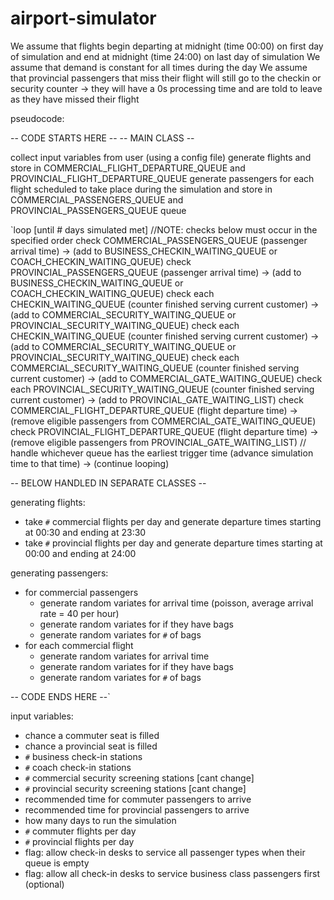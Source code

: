 # airport-simulator
We assume that flights begin departing at midnight (time 00:00) on first day of simulation and end at midnight (time 24:00) on last day of simulation
We assume that demand is constant for all times during the day
We assume that provincial passengers that miss their flight will still go to the checkin or security counter -> they will have a 0s processing time and are told to leave as they have missed their flight

pseudocode:



-- CODE STARTS HERE --
-- MAIN CLASS --

collect input variables from user (using a config file)
generate flights and store in COMMERCIAL_FLIGHT_DEPARTURE_QUEUE and PROVINCIAL_FLIGHT_DEPARTURE_QUEUE
generate passengers for each flight scheduled to take place during the simulation and store in COMMERCIAL_PASSENGERS_QUEUE and PROVINCIAL_PASSENGERS_QUEUE queue

`loop [until # days simulated met]
    //NOTE: checks below must occur in the specified order
    check COMMERCIAL_PASSENGERS_QUEUE (passenger arrival time) -> (add to BUSINESS_CHECKIN_WAITING_QUEUE or COACH_CHECKIN_WAITING_QUEUE)
    check PROVINCIAL_PASSENGERS_QUEUE (passenger arrival time) -> (add to BUSINESS_CHECKIN_WAITING_QUEUE or COACH_CHECKIN_WAITING_QUEUE)
    check each CHECKIN_WAITING_QUEUE (counter finished serving current customer) -> (add to COMMERCIAL_SECURITY_WAITING_QUEUE or PROVINCIAL_SECURITY_WAITING_QUEUE)
    check each CHECKIN_WAITING_QUEUE (counter finished serving current customer) -> (add to COMMERCIAL_SECURITY_WAITING_QUEUE or PROVINCIAL_SECURITY_WAITING_QUEUE)
    check each COMMERCIAL_SECURITY_WAITING_QUEUE (counter finished serving current customer) -> (add to COMMERCIAL_GATE_WAITING_QUEUE)
    check each PROVINCIAL_SECURITY_WAITING_QUEUE (counter finished serving current customer) -> (add to PROVINCIAL_GATE_WAITING_LIST)
    check COMMERCIAL_FLIGHT_DEPARTURE_QUEUE (flight departure time) -> (remove eligible passengers from COMMERCIAL_GATE_WAITING_QUEUE)
    check PROVINCIAL_FLIGHT_DEPARTURE_QUEUE (flight departure time) -> (remove eligible passengers from PROVINCIAL_GATE_WAITING_LIST)
    //
    handle whichever queue has the earliest trigger time (advance simulation time to that time) -> (continue looping)

-- BELOW HANDLED IN SEPARATE CLASSES --

generating flights:
- take `#` commercial flights per day and generate departure times starting at 00:30 and ending at 23:30
- take `#` provincial flights per day and generate departure times starting at 00:00 and ending at 24:00

generating passengers:
- for commercial passengers 
  - generate random variates for arrival time (poisson, average arrival rate = 40 per hour)
  - generate random variates for if they have bags
  - generate random variates for `#` of bags
- for each commercial flight
  - generate random variates for arrival time
  - generate random variates for if they have bags
  - generate random variates for `#` of bags

-- CODE ENDS HERE --`



input variables:
- chance a commuter seat is filled
- chance a provincial seat is filled
- `#` business check-in stations
- `#` coach check-in stations
- `#` commercial security screening stations [cant change]
- `#` provincial security screening stations [cant change]
- recommended time for commuter passengers to arrive
- recommended time for provincial passengers to arrive
- how many days to run the simulation
- `#` commuter flights per day
- `#` provincial flights per day
- flag: allow check-in desks to service all passenger types when their queue is empty
- flag: allow all check-in desks to service business class passengers first (optional)
